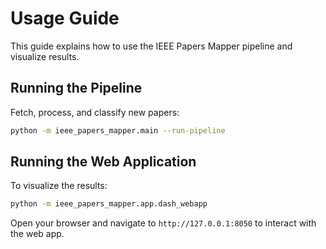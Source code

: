 # Usage Guide

This guide explains how to use the IEEE Papers Mapper pipeline and visualize results.

## Running the Pipeline

Fetch, process, and classify new papers:

```bash
python -m ieee_papers_mapper.main --run-pipeline
```

## Running the Web Application

To visualize the results:

```bash
python -m ieee_papers_mapper.app.dash_webapp
```

Open your browser and navigate to `http://127.0.0.1:8050` to interact with the web app.
